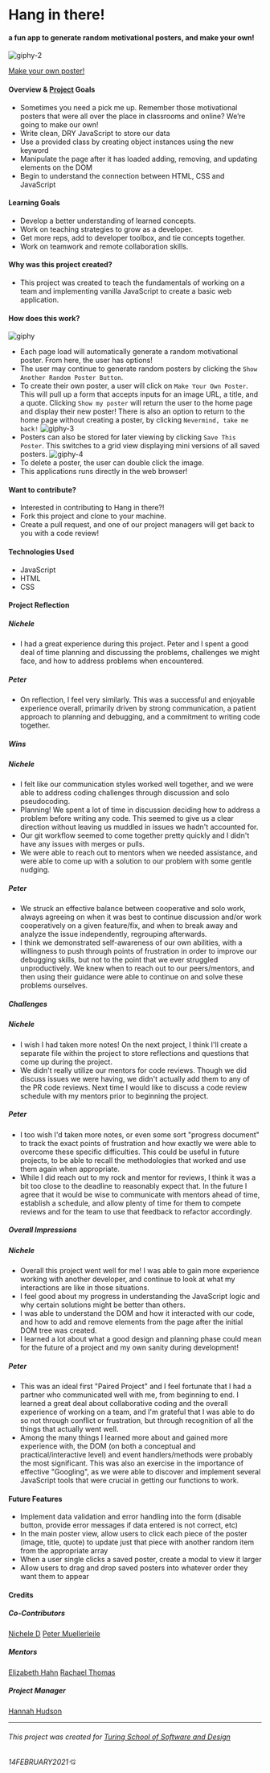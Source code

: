 # Hang in there!
#### a fun app to generate random motivational posters, and make your own!

![giphy-2](https://user-images.githubusercontent.com/63027000/107980591-cb757600-6f7d-11eb-93ca-88ba4f8d51cd.gif)

[Make your own poster!](https://pcmueller.github.io/hang-in-there-boilerplate/)

#### Overview & [Project](https://frontend.turing.io/projects/module-1/hang-in-there.html) Goals
- Sometimes you need a pick me up. Remember those motivational posters that were all over the place in classrooms and online? We’re going to make our own!
- Write clean, DRY JavaScript to store our data
- Use a provided class by creating object instances using the new keyword
- Manipulate the page after it has loaded adding, removing, and updating elements on the DOM
- Begin to understand the connection between HTML, CSS and JavaScript

#### Learning Goals
- Develop a better understanding of learned concepts.
- Work on teaching strategies to grow as a developer.
- Get more reps, add to developer toolbox, and tie concepts together.
- Work on teamwork and remote collaboration skills.

#### Why was this project created?
- This project was created to teach the fundamentals of working on a team and implementing vanilla JavaScript to create a basic web application.

#### How does this work?
![giphy](https://user-images.githubusercontent.com/63027000/107980370-5c981d00-6f7d-11eb-91ae-53fb074b82f2.gif)
- Each page load will automatically generate a random motivational poster. From here, the user has options!
- The user may continue to generate random posters by clicking the `Show Another Random Poster Button`.
- To create their own poster, a user will click on `Make Your Own Poster`. This will pull up a form that accepts inputs for an image URL, a title, and a quote. Clicking `Show my poster` will return the user to the home page and display their new poster! There is also an option to return to the home page without creating a poster, by clicking `Nevermind, take me back!`
![giphy-3](https://user-images.githubusercontent.com/63027000/107980953-6c643100-6f7e-11eb-8719-5856a5afc3f9.gif)
- Posters can also be stored for later viewing by clicking `Save This Poster`. This switches to a grid view displaying mini versions of all saved posters.
![giphy-4](https://user-images.githubusercontent.com/63027000/107981255-f01e1d80-6f7e-11eb-80e0-9ddcda47d6f1.gif)
- To delete a poster, the user can double click the image.
- This applications runs directly in the web browser!

#### Want to contribute?
- Interested in contributing to Hang in there?!
- Fork this project and clone to your machine.
- Create a pull request, and one of our project managers will get back to you with a code review!

#### Technologies Used
- JavaScript
- HTML
- CSS

#### Project Reflection
##### Nichele
- I had a great experience during this project. Peter and I spent a good deal of time planning and discussing the problems, challenges we might face, and how to address problems when encountered.
##### Peter
- On reflection, I feel very similarly. This was a successful and enjoyable experience overall, primarily driven by strong communication, a patient approach to planning and debugging, and a commitment to writing code together.

##### Wins
##### Nichele
- I felt like our communication styles worked well together, and we were able to address coding challenges through discussion and solo pseudocoding.
- Planning! We spent a lot of time in discussion deciding how to address a problem before writing any code. This seemed to give us a clear direction without leaving us muddled in issues we hadn't accounted for.
- Our git workflow seemed to come together pretty quickly and I didn't have any issues with merges or pulls.
- We were able to reach out to mentors when we needed assistance, and were able to come up with a solution to our problem with some gentle nudging.
##### Peter
- We struck an effective balance between cooperative and solo work, always agreeing on when it was best to continue discussion and/or work cooperatively on a given feature/fix, and when to break away and analyze the issue independently, regrouping afterwards.
- I think we demonstrated self-awareness of our own abilities, with a willingness to push through points of frustration in order to improve our debugging skills, but not to the point that we ever struggled unproductively. We knew when to reach out to our peers/mentors, and then using their guidance were able to continue on and solve these problems ourselves.

##### Challenges
##### Nichele
- I wish I had taken more notes! On the next project, I think I'll create a separate file within the project to store reflections and questions that come up during the project.
- We didn't really utilize our mentors for code reviews. Though we did discuss issues we were having, we didn't actually add them to any of the PR code reviews. Next time I would like to discuss a code review schedule with my mentors prior to beginning the project.
##### Peter
- I too wish I'd taken more notes, or even some sort "progress document" to track the exact points of frustration and how exactly we were able to overcome these specific difficulties. This could be useful in future projects, to be able to recall the methodologies that worked and use them again when appropriate.
- While I did reach out to my rock and mentor for reviews, I think it was a bit too close to the deadline to reasonably expect that. In the future I agree that it would be wise to communicate with mentors ahead of time, establish a schedule, and allow plenty of time for them to compete reviews and for the team to use that feedback to refactor accordingly.

##### Overall Impressions
##### Nichele
- Overall this project went well for me! I was able to gain more experience working with another developer, and continue to look at what my interactions are like in those situations.
- I feel good about my progress in understanding the JavaScript logic and why certain solutions might be better than others.
- I was able to understand the DOM and how it interacted with our code, and how to add and remove elements from the page after the initial DOM tree was created.
- I learned a lot about what a good design and planning phase could mean for the future of a project and my own sanity during development!
##### Peter
- This was an ideal first "Paired Project" and I feel fortunate that I had a partner who communicated well with me, from beginning to end. I learned a great deal about collaborative coding and the overall experience of working on a team, and I'm grateful that I was able to do so not through conflict or frustration, but through recognition of all the things that actually went well.
- Among the many things I learned more about and gained more experience with, the DOM (on both a conceptual and practical/interactive level) and event handlers/methods were probably the most significant. This was also an exercise in the importance of effective "Googling", as we were able to discover and implement several JavaScript tools that were crucial in getting our functions to work.

#### Future Features
- Implement data validation and error handling into the form (disable button, provide error messages if data entered is not correct, etc)
- In the main poster view, allow users to click each piece of the poster (image, title, quote) to update just that piece with another random item from the appropriate array
- When a user single clicks a saved poster, create a modal to view it larger
- Allow users to drag and drop saved posters into whatever order they want them to appear

#### Credits
##### Co-Contributors
[Nichele D](https://github.com/nichelicorn)
[Peter Muellerleile](https://github.com/pcmueller)
##### Mentors
[Elizabeth Hahn](https://github.com/elizhahn)
[Rachael Thomas](https://github.com/rachael-t)
##### Project Manager
[Hannah Hudson](https://github.com/hannahhch)

**************************************************************************

###### This project was created for [Turing School of Software and Design](https://turing.io/)
###### 14FEBRUARY2021💘
